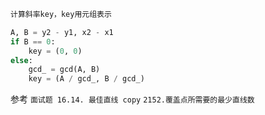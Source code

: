 ```Python
计算斜率key，key用元组表示

A, B = y2 - y1, x2 - x1
if B == 0:
    key = (0, 0)
else:
    gcd_ = gcd(A, B)
    key = (A / gcd_, B / gcd_)
```

参考
`面试题 16.14. 最佳直线 copy`
`2152.覆盖点所需要的最少直线数`
